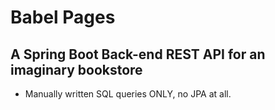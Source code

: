 # Babel Pages
## A Spring Boot Back-end REST API for an imaginary bookstore

- Manually written SQL queries ONLY, no JPA at all. 